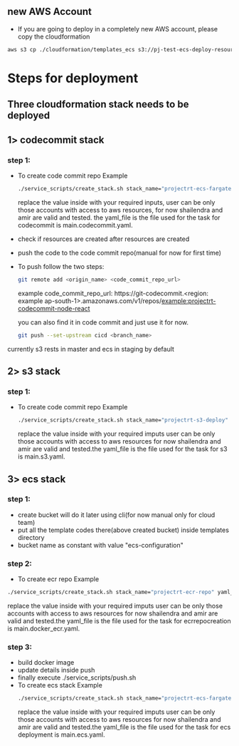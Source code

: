 ## new AWS Account

- If you are going to deploy in a completely new AWS account, please copy the cloudformation

```bash
aws s3 cp ./cloudformation/templates_ecs s3://pj-test-ecs-deploy-resources-bucket/templates --recursive
```

# Steps for deployment

## Three cloudformation stack needs to be deployed

<!-- ## Common Steps

- ./service_scripts/create_stack.sh shailendra-s3-deploy-ecs main.ecs.yaml 7b76e084-98d0-4cf6-852b-50aabea4e593(where the three parameters are stackname, yamlConfigFile, bitToken) -->

## 1> codecommit stack

### step 1:

- To create code commit repo
  Example

  ```bash
  ./service_scripts/create_stack.sh stack_name="projectrt-ecs-fargate-deploy" yaml_file="main.codecommit.yaml" profile="default" user="shailendra" token="7b76e084-98d0-4cf6-852b-50aabea4e593" region="ap-south-1"
  ```

  replace the value inside with your required inputs, user can be only those accounts with access to aws resources, for now shailendra and amir are valid and tested. the yaml_file is the file used for the task for codecommit is main.codecommit.yaml.

- check if resources are created after resources are created
- push the code to the code commit repo(manual for now for first time)
- To push follow the two steps:

  ```bash
  git remote add <origin_name> <code_commit_repo_url>
  ```

  example
  code_commit_repo_url: https://git-codecommit.<region: example ap-south-1>.amazonaws.com/v1/repos/<example:projectrt-codecommit-node-react>

  you can also find it in code commit and just use it for now.

  ```bash
  git push --set-upstream cicd <branch_name>
  ```

currently s3 rests in master and ecs in staging by default

## 2> s3 stack

### step 1:

- To create code commit repo
  Example

  ```bash
  ./service_scripts/create_stack.sh stack_name="projectrt-s3-deploy" yaml_file="main.s3.yaml" profile="default" user="shailendra" token="7b76e084-98d0-4cf6-852b-50aabea4e593" region="ap-south-1"
  ```

  replace the value inside with your required imputs user can be only those accounts with access to aws resources for now shailendra and amir are valid and tested.the yaml_file is the file used for the task for s3 is main.s3.yaml.

## 3> ecs stack

### step 1:

- create bucket will do it later using cli(for now manual only for cloud team)
- put all the template codes there(above created bucket) inside templates directory
- bucket name as constant with value "ecs-configuration"

### step 2:

- To create ecr repo
  Example

```bash
./service_scripts/create_stack.sh stack_name="projectrt-ecr-repo" yaml_file="main.docker_ecr.yaml" profile="default" user="shailendra" token="7b76e084-98d0-4cf6-852b-50aabea4e593" region="ap-south-1"
```

replace the value inside with your required imputs user can be only those accounts with access to aws resources for now shailendra and amir are valid and tested.the yaml_file is the file used for the task for ecrrepocreation is main.docker_ecr.yaml.

### step 3:

- build docker image
- update details inside push
- finally execute ./service_scripts/push.sh
- To create ecs stack
  Example
  ```bash
  ./service_scripts/create_stack.sh stack_name="projectrt-ecs-fargate-deploy" yaml_file="main.ecs.yaml" profile="default" user="shailendra" token="7b76e084-98d0-4cf6-852b-50aabea4e593" region="ap-south-1"
  ```
  replace the value inside with your required imputs user can be only those accounts with access to aws resources for now shailendra and amir are valid and tested.the yaml_file is the file used for the task for ecs deployment is main.ecs.yaml.
